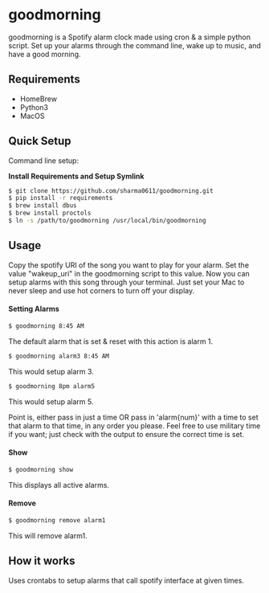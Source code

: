 # goodmorning

goodmorning is a Spotify alarm clock made using cron & a simple python script. Set up your alarms through the command line, wake up to music, and have a good morning. 

## Requirements 
* HomeBrew
* Python3
* MacOS 

## Quick Setup

Command line setup:

**Install Requirements and Setup Symlink**

```bash
$ git clone https://github.com/sharma0611/goodmorning.git
$ pip install -r requirements
$ brew install dbus
$ brew install proctols
$ ln -s /path/to/goodmorning /usr/local/bin/goodmorning
```

## **Usage**

Copy the spotify URI of the song you want to play for your alarm. Set the value "wakeup_uri" in the goodmorning script to this value. Now you can setup alarms with this song through your terminal. Just set your Mac to never sleep and use hot corners to turn off your display. 


#### Setting Alarms
```bash
$ goodmorning 8:45 AM 
```
The default alarm that is set & reset with this action is alarm 1. 

```bash
$ goodmorning alarm3 8:45 AM 
```
This would setup alarm 3.

```bash
$ goodmorning 8pm alarm5
```
This would setup alarm 5.

Point is, either pass in just a time OR pass in 'alarm{num}' with a time to set that alarm to that time, in any order you please. Feel free to use military time if you want; just check with the output to ensure the correct time is set.

#### Show
```bash
$ goodmorning show
```

This displays all active alarms.

#### Remove
```bash
$ goodmorning remove alarm1
```

This will remove alarm1.

## How it works

Uses crontabs to setup alarms that call spotify interface at given times.
